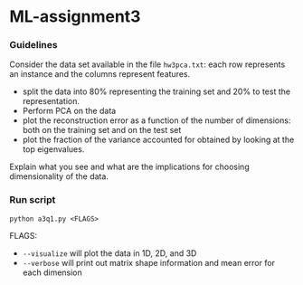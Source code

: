 # ML-assignment3

### Guidelines

Consider the data set available in the file `hw3pca.txt`: each row represents an instance and the columns represent features.

- split the data into 80% representing the training set and 20% to test the representation.
- Perform PCA on the data
- plot the reconstruction error as a function of the number of dimensions: both on the training set and on the test set
- plot the fraction of the variance accounted for obtained by looking at the top eigenvalues.

Explain what you see and what are the implications for choosing dimensionality of the data.


### Run script

`python a3q1.py <FLAGS>`

FLAGS:
- `--visualize` will plot the data in 1D, 2D, and 3D
- `--verbose` will print out matrix shape information and mean error for each dimension

